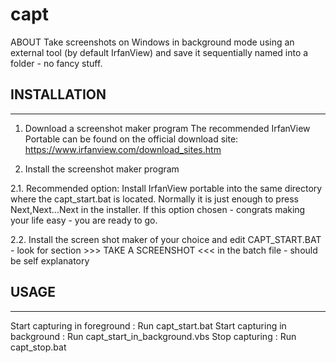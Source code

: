 # capt

ABOUT
Take screenshots on Windows in background mode using an external tool (by default IrfanView) and save it sequentially named into a folder - no fancy stuff.


INSTALLATION
-------------------------------
-------------------------------
1. Download a screenshot maker program
The recommended IrfanView Portable can be found on the official download site: https://www.irfanview.com/download_sites.htm

2. Install the screenshot maker program

2.1. Recommended option: Install IrfanView portable into the same directory where the capt_start.bat is located. Normally it is just enough to press Next,Next...Next in the installer. If this option chosen - congrats making your life easy - you are ready to go.

2.2. Install the screen shot maker of your choice and edit CAPT_START.BAT - look for section >>> TAKE A SCREENSHOT <<< in the batch file - should be self explanatory

USAGE
-------------------------------
-------------------------------
Start capturing in foreground	: Run capt_start.bat
Start capturing in background	: Run capt_start_in_background.vbs
Stop capturing			: Run capt_stop.bat
